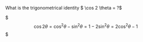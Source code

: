 What is the trigonometrical identity $ \cos 2 \theta = ?$
<!--question-->
$$$
\cos 2 \theta =  \cos^2 \theta - \sin^2 \theta = 1 - 2 \sin^2 \theta = 2 \cos^2 \theta - 1
$$$
